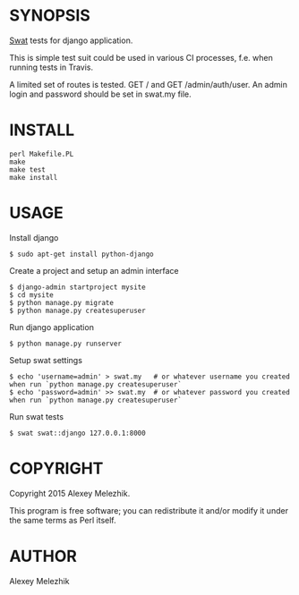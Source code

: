 # SYNOPSIS

[Swat](https://github.com/melezhik/swat) tests for django application. 

This is simple test suit could be used in various CI processes, f.e. when running tests in Travis.

A limited set of routes is tested. GET / and GET /admin/auth/user. 
An admin login and password should be set in swat.my file.

# INSTALL

    perl Makefile.PL
    make
    make test
    make install

# USAGE

Install django

    $ sudo apt-get install python-django

Create a project and setup an admin interface

    $ django-admin startproject mysite
    $ cd mysite
    $ python manage.py migrate
    $ python manage.py createsuperuser
    

Run django application

    $ python manage.py runserver

Setup swat settings

    $ echo 'username=admin' > swat.my   # or whatever username you created when run `python manage.py createsuperuser`
    $ echo 'password=admin' >> swat.my  # or whatever password you created when run `python manage.py createsuperuser`

Run swat tests

    $ swat swat::django 127.0.0.1:8000

# COPYRIGHT

Copyright 2015 Alexey Melezhik.

This program is free software; you can redistribute it and/or modify it under the same terms as Perl itself.

# AUTHOR

Alexey Melezhik
